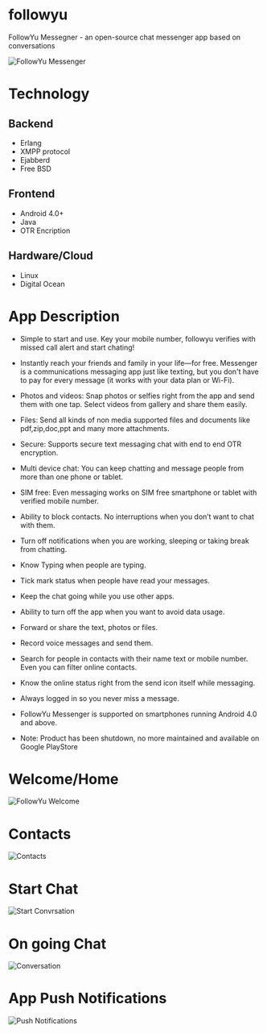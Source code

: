 # followyu
FollowYu Messegner - an open-source chat messenger app based on conversations

![FollowYu Messenger](FollowYu_512x512.png)

# Technology
## Backend
- Erlang
- XMPP protocol
- Ejabberd
- Free BSD

## Frontend
- Android 4.0+
- Java
- OTR Encription

## Hardware/Cloud
- Linux
- Digital Ocean

# App Description
- Simple to start and use. Key your mobile number, followyu verifies with missed call alert and start chating!
- Instantly reach your friends and family in your life—for free. Messenger is a communications messaging app just like texting, but you don't have to pay for every message (it works with your data plan or Wi-Fi).
- Photos and videos: Snap photos or selfies right from the app and send them with one tap. Select videos from gallery and share them easily.
- Files: Send all kinds of non media supported files and documents like pdf,zip,doc,ppt and many more attachments.
- Secure: Supports secure text messaging chat with end to end OTR encryption.
- Multi device chat: You can keep chatting and message people from more than one phone or tablet.
- SIM free: Even messaging works on SIM free smartphone or tablet with verified mobile number.
- Ability to block contacts. No interruptions when you don’t want to chat with them.
- Turn off notifications when you are working, sleeping or taking break from chatting.
- Know Typing when people are typing.
- Tick mark status when people have read your messages.
- Keep the chat going while you use other apps.
- Ability to turn off the app when you want to avoid data usage.
- Forward or share the text, photos or files.
- Record voice messages and send them.
- Search for people in contacts with their name text or mobile number. Even you can filter online contacts.
- Know the online status right from the send icon itself while messaging.
- Always logged in so you never miss a message.
- FollowYu Messenger is supported on smartphones running Android 4.0 and above.

- Note: Product has been shutdown, no more maintained and available on Google PlayStore

# Welcome/Home
![FollowYu Welcome](Welcome.png)

# Contacts
![Contacts](Contacts.png)

# Start Chat
![Start Convrsation](StartConversation.png)

# On going Chat
![Conversation](Conversation.png)

# App Push Notifications
![Push Notifications](AppPushNotifications.png)
